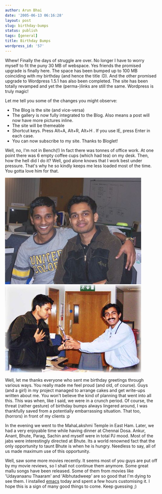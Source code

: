 ```yaml
---
author: Arun Bhai
date: '2005-06-13 06:16:28'
layout: post
slug: birthday-bumps
status: publish
tags: [general]
title: Birthday Bumps
wordpress_id: '57'
---
```


Whew! Finally the days of struggle are over. No longer I have to worry
myself to fit the puny 30 MB of webspace. Yes friends the promised
upgrade is finally here. The space has been bumped up to 100 MB coinciding with my birthday (and  hence the title :D). And the other promised upgrade to Wordpress
1.5.1 has also been completed. The site has been totally revamped and
yet the (perma-)links are still the same. Wordpress is truly magic!

Let me tell you some of the changes you might observe:

* The Blog is the site (and vice-versa)
* The gallery is now fully integrated to the Blog. Also means a post will now have more pictures inline.
* The site will be themeable
* Shortcut keys. Press Alt+A, Alt+R, Alt+H . If you use IE, press Enter in each case.
* You can now subscribe to my site. Thanks to Bloglet!

Well, no, I'm not in Bench(!) In fact there was tonnes of office
work. At one point there was 6 empty coffee cups (which had tea)  on my desk. Then, how
the hell did I do it? Well, god alone knows that I work best under
pressure. That's why he so kindly keeps me less loaded most of the
time. You gotta love him for that.

<img src="/blog/img/suneel_and_arun.jpg" alt="Suneel and Me yesterday (yes, Sunday) at office" class="centered" />

<img src="/blog/img/oscar_moment_bijo.jpg" alt="Oscar Moment with Bijo" class="centered" />

Well, let me thanks everyone who sent me birthday greetings through
various ways. You really made me feel proud (and old, of course). Guys
(and a girl) in my project managed to arrange cakes and get write-ups
written about me.  You won't believe the kind of planning that went
into all this. This was when, like I said, we were in a crunch period.
Of course, the threat (rather gesture) of birthday bumps always
lingered around, I was thankfully saved from a potentially
embarrassing situation. That too, (horrors) in front of my clients :p

In the evening we went to the MahaLakshmi Temple in East Ham. Later,
we had a very enjoyable time while having dinner at Chennai
Dosa. Ankur, Anant, Bhute, Parag, Sachin and myself were in total PJ
mood.  Most of the jabs were interestingly directed at Bhute. Its a
world renowned fact that the only opportunity to taunt Bhute is when
he is hungry. Needless to say, all of us made maximum use of this
opportunity.

Well, saw some more movies recently. It seems most of you guys are
put off by my movie reviews, so I shall not continue them anymore.
Some great mallu songs have been released. Some of them from movies
like 'Udayanaanu Thaaram' and 'Albhutadweep' are so good that I'm
dying to see them. I installed [emacs][1] today and spent a few hours
customising it. I hope this is a sign of many good things to
come. Keep guessing ;)

[1]: http://www.emacswiki.org/cgi-bin/wiki/SiteMap "An extremely customisable text editor"
